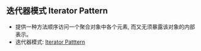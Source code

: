## 迭代器模式 Iterator Pattern

- 提供一种方法顺序访问一个聚合对象中各个元素, 而又无须暴露该对象的内部表示。
- 迭代器模式: [Iterator Patttern](https://github.com/jack-ningtz/DesignPattern/tree/main/IteratorDesignPattern/IteratorDesignPattern.cs "Iterator  Design")